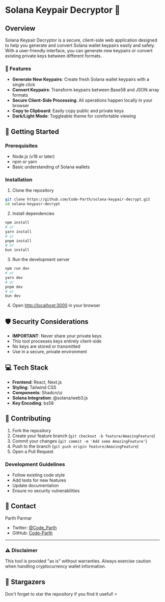 # Solana Keypair Decryptor 🔑

## Overview

Solana Keypair Decryptor is a secure, client-side web application designed to help you generate and convert Solana wallet keypairs easily and safely. With a user-friendly interface, you can generate new keypairs or convert existing private keys between different formats.

### 🌟 Features

- **Generate New Keypairs**: Create fresh Solana wallet keypairs with a single click
- **Convert Keypairs**: Transform keypairs between Base58 and JSON array formats
- **Secure Client-Side Processing**: All operations happen locally in your browser
- **Copy to Clipboard**: Easily copy public and private keys
- **Dark/Light Mode**: Toggleable theme for comfortable viewing

## 🚀 Getting Started

### Prerequisites

- Node.js (v18 or later)
- npm or yarn
- Basic understanding of Solana wallets

### Installation

1. Clone the repository
```bash
git clone https://github.com/Code-Parth/solana-keypair-decrypt.git
cd solana-keypair-decrypt
```

2. Install dependencies
```bash
npm install
# or
yarn install
# or
pnpm install
# or
bun install
```

3. Run the development server
```bash
npm run dev
# or
yarn dev
# or
pnpm dev
# or
bun dev
```

4. Open [http://localhost:3000](http://localhost:3000) in your browser

## 🛡️ Security Considerations

- **IMPORTANT**: Never share your private keys
- This tool processes keys entirely client-side
- No keys are stored or transmitted
- Use in a secure, private environment

## 💻 Tech Stack

- **Frontend**: React, Next.js
- **Styling**: Tailwind CSS
- **Components**: Shadcn/ui
- **Solana Integration**: @solana/web3.js
- **Key Encoding**: bs58

## 🤝 Contributing

1. Fork the repository
2. Create your feature branch (`git checkout -b feature/AmazingFeature`)
3. Commit your changes (`git commit -m 'Add some AmazingFeature'`)
4. Push to the branch (`git push origin feature/AmazingFeature`)
5. Open a Pull Request

### Development Guidelines

- Follow existing code style
- Add tests for new features
- Update documentation
- Ensure no security vulnerabilities

## 🔗 Contact

Parth Parmar
- Twitter: [@Code_Parth](https://x.com/Code_Parth)
- GitHub: [Code-Parth](https://github.com/Code-Parth)

---

### ⚠️ Disclaimer

This tool is provided "as is" without warranties. Always exercise caution when handling cryptocurrency wallet information.

## 🌈 Stargazers

Don't forget to star the repository if you find it useful! ⭐